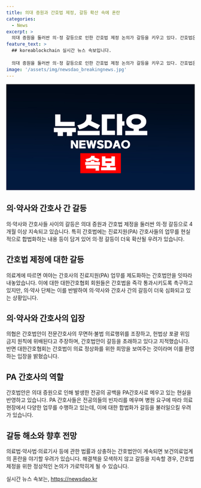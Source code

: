 ```yaml
---
title: 의대 증원과 간호법 제정, 갈등 확산 속에 혼란
categories:
  - News
excerpt: >
  의대 증원을 둘러싼 의·정 갈등으로 인한 간호법 제정 논의가 갈등을 키우고 있다. 간호법은 PA 간호사의 업무를 포함해 간호사 업무 범위를 확대하는 내용을 담고 있지만, 의·약사들은 이에 반발하며 침해로 보고 있다. PA 간호사 업무의 합법화를 주장하는 민주당과 국민의힘 간호법안으로 의·약사단체와의 갈등은 여전히 해소되지 않고 있으며, 간호법안을 둘러싼 논의는 확산할 가능성이 있다.
feature_text: >
  ## koreablockchain 실시간 뉴스 속보입니다.

  의대 증원을 둘러싼 의·정 갈등으로 인한 간호법 제정 논의가 갈등을 키우고 있다. 간호법은 PA 간호사의 업무를 포함해 간호사 업무 범위를 확대하는 내용을 담고 있지만, 의·약사들은 이에 반발하며 침해로 보고 있다. PA 간호사 업무의 합법화를 주장하는 민주당과 국민의힘 간호법안으로 의·약사단체와의 갈등은 여전히 해소되지 않고 있으며, 간호법안을 둘러싼 논의는 확산할 가능성이 있다.
image: '/assets/img/newsdao_breakingnews.jpg'
---
```


<p><img src="/assets/img/newsdao_breakingnews.jpg" alt="koreablockchain 속보" /></p>

<h2 data-ke-size="size26">의·약사와 간호사 간 갈등</h2>

<p data-ke-size="size16">의·약사와 간호사들 사이의 갈등은 의대 증원과 간호법 제정을 둘러싼 의·정 갈등으로 4개월 이상 지속되고 있습니다. 특히 간호법에는 진료지원(PA) 간호사들의 업무를 현실적으로 합법화하는 내용 등이 담겨 있어 의·정 갈등이 더욱 확산될 우려가 있습니다.</p>

<h2 data-ke-size="size26">간호법 제정에 대한 갈등</h2>

<p data-ke-size="size16">의료계에 따르면 여야는 간호사의 진료지원(PA) 업무를 제도화하는 간호법안을 잇따라 내놓았습니다. 이에 대한 대한간호협회 회원들은 간호법을 즉각 통과시키도록 촉구하고 있지만, 의·약사 단체는 이를 반발하여 의·약사와 간호사 간의 갈등이 더욱 심화되고 있는 상황입니다.</p>

<h2 data-ke-size="size26">의·약사와 간호사의 입장</h2>

<p data-ke-size="size16">의협은 간호법안이 전문간호사의 무면허·불법 의료행위를 조장하고, 헌법상 포괄 위임 금지 원칙에 위배된다고 주장하며, 간호법안이 갈등을 초래하고 있다고 지적했습니다. 반면 대한간호협회는 간호법이 의료 정상화를 위한 희망을 보여주는 것이라며 이를 환영하는 입장을 밝혔습니다.</p>

<h2 data-ke-size="size26">PA 간호사의 역할</h2>

<p data-ke-size="size16">간호법안은 의대 증원으로 인해 발생한 전공의 공백을 PA간호사로 메우고 있는 현실을 반영하고 있습니다. PA 간호사들은 전공의들의 빈자리를 메우며 병원 요구에 따라 의료현장에서 다양한 업무를 수행하고 있는데, 이에 대한 합법화가 갈등을 불러일으킬 우려가 있습니다.</p>

<h2 data-ke-size="size26">갈등 해소와 향후 전망</h2>

<p data-ke-size="size16">의료법·약사법·의료기사 등에 관한 법률과 상충하는 간호법안이 계속되면 보건의료업계의 혼란을 야기할 우려가 있습니다. 해결책을 모색하지 않고 갈등을 지속할 경우, 간호법 제정을 위한 정상적인 논의가 가로막히게 될 수 있습니다.</p>
실시간 뉴스 속보는, <a href="https://newsdao.kr" rel="dofollow">https://newsdao.kr</a>


